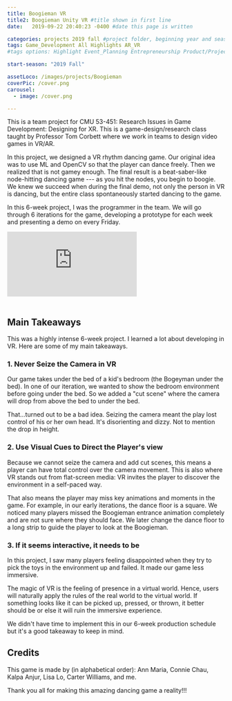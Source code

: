 ```yaml
---
title: Boogieman VR
title2: Boogieman Unity VR #title shown in first line
date:   2019-09-22 20:40:23 -0400 #date this page is written

categories: projects 2019 fall #project folder, beginning year and season
tags: Game_Development All Highlights AR_VR
#tags options: Highlight Event_Planning Entrepreneurship Product/Project_Management Game_Development Marketing Negotiation  Web_Design

start-season: "2019 Fall"

assetLoco: /images/projects/Boogieman
coverPic: /cover.png
carousel:
  - image: /cover.png

---
```


This is a team project for CMU 53-451: Research Issues in Game Development: Designing for XR. This is a game-design/research class taught by Professor Tom Corbett where we work in teams to design video games in VR/AR.

In this project, we designed a VR rhythm dancing game. Our original idea was to use ML and OpenCV so that the player can dance freely. Then we realized that is not gamey enough. The final result is a beat-saber-like node-hitting dancing game --- as you hit the nodes, you begin to boogie. We knew we succeed when during the final demo, not only the person in VR is dancing, but the entire class spontaneously started dancing to the game.

In this 6-week project, I was the programmer in the team. We will go through 6 iterations for the game, developing a prototype for each week and presenting a demo on every Friday.

<div class="iframe-container"><iframe src="https://www.youtube.com/embed/kXyuNnvKIBo" frameborder="0" allow="accelerometer; autoplay; encrypted-media; gyroscope; picture-in-picture" allowfullscreen></iframe></div><br>

## Main Takeaways

This was a highly intense 6-week project. I learned a lot about developing in VR. Here are some of my main takeaways. 

### 1. Never Seize the Camera in VR

Our game takes under the bed of a kid's bedroom (the Bogeyman under the bed). In one of our iteration, we wanted to show the bedroom environment before going under the bed. So we added a "cut scene" where the camera will drop from above the bed to under the bed. 

That...turned out to be a bad idea. Seizing the camera meant the play lost control of his or her own head. It's disorienting and dizzy. Not to mention the drop in height. 

### 2. Use Visual Cues to Direct the Player's view

Because we cannot seize the camera and add cut scenes, this means a player can have total control over the camera movement. This is also where VR stands out from flat-screen media: VR invites the player to discover the environment in a self-paced way. 

That also means the player may miss key animations and moments in the game. For example, in our early iterations, the dance floor is a square. We noticed many players missed the Boogieman entrance animation completely and are not sure where they should face. We later change the dance floor to a long strip to guide the player to look at the Boogieman.

### 3. If it seems interactive, it needs to be

In this project, I saw many players feeling disappointed when they try to pick the toys in the environment up and failed. It made our game less immersive.

The magic of VR is the feeling of presence in a virtual world. Hence, users will naturally apply the rules of the real world to the virtual world. If something looks like it can be picked up, pressed, or thrown, it better should be or else it will ruin the immersive experience. 

We didn't have time to implement this in our 6-week production schedule but it's a good takeaway to keep in mind. 

## Credits
This game is made by (in alphabetical order): Ann Maria, Connie Chau, Kalpa Anjur, Lisa Lo, Carter Williams, and me.

Thank you all for making this amazing dancing game a reality!!!

